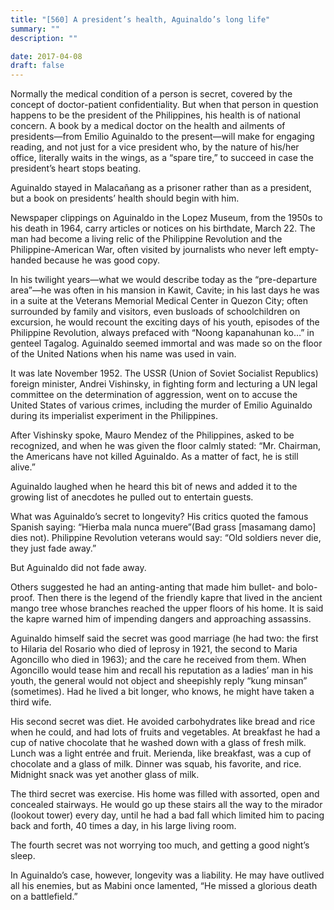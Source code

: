 ```yaml
---
title: "[560] A president’s health, Aguinaldo’s long life"
summary: ""
description: ""

date: 2017-04-08
draft: false
---
```


Normally the medical condition of a person is secret, covered by the concept of doctor-patient confidentiality. But when that person in question happens to be the president of the Philippines, his health is of national concern. A book by a medical doctor on the health and ailments of presidents—from Emilio Aguinaldo to the present—will make for engaging reading, and not just for a vice president who, by the nature of his/her office, literally waits in the wings, as a “spare tire,” to succeed in case the president’s heart stops beating.

Aguinaldo stayed in Malacañang as a prisoner rather than as a president, but a book on presidents’ health should begin with him.

Newspaper clippings on Aguinaldo in the Lopez Museum, from the 1950s to his death in 1964, carry articles or notices on his birthdate, March 22. The man had become a living relic of the Philippine Revolution and the Philippine-American War, often visited by journalists who never left empty-handed because he was good copy.

In his twilight years—what we would describe today as the “pre-departure area”—he was often in his mansion in Kawit, Cavite; in his last days he was in a suite at the Veterans Memorial Medical Center in Quezon City; often surrounded by family and visitors, even busloads of schoolchildren on excursion, he would recount the exciting days of his youth, episodes of the Philippine Revolution, always prefaced with “Noong kapanahunan ko…” in genteel Tagalog. Aguinaldo seemed immortal and was made so on the floor of the United Nations when his name was used in vain.

It was late November 1952. The USSR (Union of Soviet Socialist Republics) foreign minister, Andrei Vishinsky, in fighting form and lecturing a UN legal committee on the determination of aggression, went on to accuse the United States of various crimes, including the murder of Emilio Aguinaldo during its imperialist experiment in the Philippines.

After Vishinsky spoke, Mauro Mendez of the Philippines, asked to be recognized, and when he was given the floor calmly stated: “Mr. Chairman, the Americans have not killed Aguinaldo. As a matter of fact, he is still alive.”

Aguinaldo laughed when he heard this bit of news and added it to the growing list of anecdotes he pulled out to entertain guests.

What was Aguinaldo’s secret to longevity? His critics quoted the famous Spanish saying: “Hierba mala nunca muere”(Bad grass [masamang damo] dies not). Philippine Revolution veterans would say: “Old soldiers never die, they just fade away.”

But Aguinaldo did not fade away.

Others suggested he had an anting-anting that made him bullet- and bolo-proof. Then there is the legend of the friendly kapre that lived in the ancient mango tree whose branches reached the upper floors of his home. It is said the kapre warned him of impending dangers and approaching assassins.

Aguinaldo himself said the secret was good marriage (he had two: the first to Hilaria del Rosario who died of leprosy in 1921, the second to Maria Agoncillo who died in 1963); and the care he received from them. When Agoncillo would tease him and recall his reputation as a ladies’ man in his youth, the general would not object and sheepishly reply “kung minsan” (sometimes). Had he lived a bit longer, who knows, he might have taken a third wife.

His second secret was diet. He avoided carbohydrates like bread and rice when he could, and had lots of fruits and vegetables. At breakfast he had a cup of native chocolate that he washed down with a glass of fresh milk. Lunch was a light entrée and fruit. Merienda, like breakfast, was a cup of chocolate and a glass of milk. Dinner was squab, his favorite, and rice. Midnight snack was yet another glass of milk.

The third secret was exercise. His home was filled with assorted, open and concealed stairways. He would go up these stairs all the way to the mirador (lookout tower) every day, until he had a bad fall which limited him to pacing back and forth, 40 times a day, in his large living room.

The fourth secret was not worrying too much, and getting a good night’s sleep.

In Aguinaldo’s case, however, longevity was a liability. He may have outlived all his enemies, but as Mabini once lamented, “He missed a glorious death on a battlefield.”

